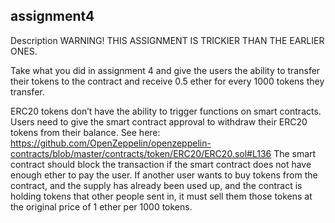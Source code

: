 ## assignment4

Description
WARNING! THIS ASSIGNMENT IS TRICKIER THAN THE EARLIER ONES.

Take what you did in assignment 4 and give the users the ability to transfer their tokens to the contract and receive 0.5 ether for every 1000 tokens they transfer.

ERC20 tokens don’t have the ability to trigger functions on smart contracts. Users need to give the smart contract approval to withdraw their ERC20 tokens from their balance. See here: https://github.com/OpenZeppelin/openzeppelin-contracts/blob/master/contracts/token/ERC20/ERC20.sol#L136
The smart contract should block the transaction if the smart contract does not have enough ether to pay the user.
If another user wants to buy tokens from the contract, and the supply has already been used up, and the contract is holding tokens that other people sent in, it must sell them those tokens at the original price of 1 ether per 1000 tokens.